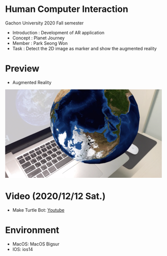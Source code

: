 # Human Computer Interaction
Gachon University 2020 Fall semester

* Introduction : Development of AR application 
* Concept : Planet Journey
* Member : Park Seong Won
* Task : Detect the 2D image as marker and show the augmented reality

# Preview
* Augmented Reality

![ScreenShot](preview.png)

# Video (2020/12/12 Sat.)
* Make Turtle Bot: [Youtube](https://youtu.be/_XwWgkwGUYo)

# Environment
* MacOS: MacOS Bigsur
* IOS: ios14

